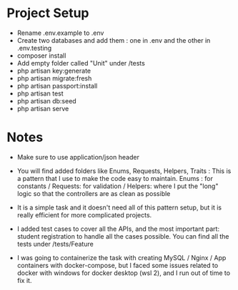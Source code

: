 # Project Setup
- Rename .env.example to .env
- Create two databases and add them : one in .env and the other in .env.testing
- composer install
- Add empty folder called "Unit" under /tests
- php artisan key:generate
- php artisan migrate:fresh
- php artisan passport:install
- php artisan test
- php artisan db:seed
- php artisan serve


# Notes
- Make sure to use application/json header

- You will find added folders like Enums, Requests, Helpers, Traits : This is a pattern that I use to make the code easy to maintain.
  Enums : for constants / Requests: for validation / Helpers: where I put the "long" logic so that the controllers are as clean as possible
  
- It is a simple task and it doesn't need all of this pattern setup, but it is really efficient for more complicated projects.

- I added test cases to cover all the APIs, and the most important part: student registration to handle all the cases possible. You can find all the tests under /tests/Feature

- I was going to containerize the task with creating MySQL / Nginx / App  containers with docker-compose, but I faced some issues related to docker with windows for docker desktop (wsl 2), and I run out of time to fix it.
